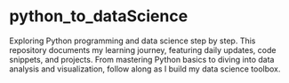 # python_to_dataScience
Exploring Python programming and data science step by step. This repository documents my learning journey, featuring daily updates, code snippets, and projects. From mastering Python basics to diving into data analysis and visualization, follow along as I build my data science toolbox.
